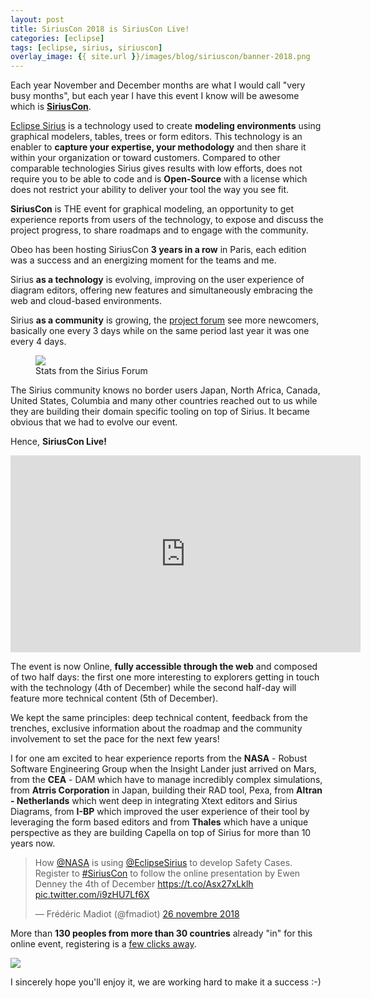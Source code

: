 ```yaml
---
layout: post
title: SiriusCon 2018 is SiriusCon Live!
categories: [eclipse]
tags: [eclipse, sirius, siriuscon]
overlay_image: {{ site.url }}/images/blog/siriuscon/banner-2018.png
---
```


Each year November and December months are what I would call "very busy months", but each year I have this event I know will be awesome which is **[SiriusCon](https://www.siriuscon.org/)**.

[Eclipse Sirius](https://www.eclipse.org/sirius/) is a technology used to create **modeling environments** using graphical modelers, tables, trees or form editors. This technology is an enabler to **capture your expertise, your methodology** and then share it within your organization or toward customers. Compared to other comparable technologies Sirius gives results with low efforts, does not require you to be able to code and is **Open-Source** with a license which does not restrict your ability to deliver your tool the way you see fit.


**SiriusCon** is THE event for graphical modeling, an opportunity to get experience reports from users of the technology, to expose and discuss the project progress, to share roadmaps and to engage with the community.


Obeo has been hosting SiriusCon **3 years in a row** in Paris, each edition was a success and an energizing moment for the teams and me.


Sirius **as a technology** is evolving, improving on the user experience of diagram editors, offering new features and simultaneously embracing the web and cloud-based environments.


Sirius **as a community** is growing, the [project forum](http://www.eclipse.org/forums/eclipse.sirius) see more newcomers, basically one every 3 days while on the same period last year it was one every 4 days.


<figure>
    <a href="{{ site.url }}/images/blog/siriuscon/forum.png"><img src="{{ site.url }}/images/blog/siriuscon/forum.png"></a>    
    <figcaption>Stats from the Sirius Forum</figcaption>
</figure>


The Sirius community knows no border users Japan, North Africa, Canada, United States, Columbia and many other countries reached out to us while they are building their domain specific tooling on top of Sirius. It became obvious that we had to evolve our event.

Hence, **SiriusCon Live!**

<iframe width="560" height="315" src="https://www.youtube.com/embed/FnkjohuIU10" frameborder="0" allow="accelerometer; autoplay; encrypted-media; gyroscope; picture-in-picture" allowfullscreen></iframe>

The event is now Online, **fully accessible through the web** and composed of two half days: the first one more interesting to explorers getting in touch with the technology (4th of December) while the second half-day  will feature more technical content (5th of December).

We kept the same principles: deep technical content, feedback from the trenches, exclusive information about the roadmap and the community involvement to set the pace for the next few years!

I for one am excited to hear experience reports from the **NASA** - Robust Software Engineering Group when the Insight Lander just arrived on Mars, from the **CEA** - DAM which have to manage incredibly complex simulations, from **Atrris Corporation** in Japan, building their RAD tool, Pexa, from **Altran - Netherlands** which went deep in integrating Xtext editors and Sirius Diagrams, from **I-BP** which improved the user experience of their tool by leveraging the form based editors and from **Thales** which have a unique perspective as they are building Capella on top of Sirius for more than 10 years now.

<blockquote class="twitter-tweet" data-lang="fr"><p lang="en" dir="ltr">How <a href="https://twitter.com/NASA?ref_src=twsrc%5Etfw">@NASA</a> is using <a href="https://twitter.com/EclipseSirius?ref_src=twsrc%5Etfw">@EclipseSirius</a> to develop Safety Cases. Register to <a href="https://twitter.com/hashtag/SiriusCon?src=hash&amp;ref_src=twsrc%5Etfw">#SiriusCon</a> to follow the online presentation by Ewen Denney the 4th of December <a href="https://t.co/Asx27xLklh">https://t.co/Asx27xLklh</a> <a href="https://t.co/i9zHU7Lf6X">pic.twitter.com/i9zHU7Lf6X</a></p>&mdash; Frédéric Madiot (@fmadiot) <a href="https://twitter.com/fmadiot/status/1067081078245154817?ref_src=twsrc%5Etfw">26 novembre 2018</a></blockquote>
<script async src="https://platform.twitter.com/widgets.js" charset="utf-8"></script>



More than **130 peoples from more than 30 countries** already "in" for this online event, registering is a [few clicks away](https://bit.ly/SiriusCon2018Registration).

<a target="_blank" href="https://bit.ly/SiriusCon2018Registration"><img src="{{ site.url }}/images/blog/siriuscon/register.png">
</a>

I sincerely hope you'll enjoy it, we are working hard to make it a success :-)



